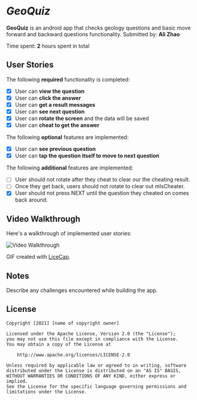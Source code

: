 # *GeoQuiz*

**GeoQuiz** is an android app that checks geology questions and basic move forward and backward questions functionality.
Submitted by: **Ali Zhao**

Time spent: **2** hours spent in total

## User Stories

The following **required** functionality is completed:

* [X] User can **view the question**
* [X] User can **click the answer** 
* [X] User can **get a result messages**
* [X] User can **see next question**
* [X] User can **rotate the screen** and the data will be saved
* [X] User can **cheat to get the answer**

The following **optional** features are implemented:

* [X] User can **see previous question**
* [X] User can **tap the question itself to move to next question**

The following **additional** features are implemented:
* [ ] User should not rotate after they cheat to clear our the cheating result.
* [ ] Once they get back, users should not rotate to clear out mIsCheater.
* [X] User should not press NEXT until the question they cheated on comes back around. 

## Video Walkthrough

Here's a walkthrough of implemented user stories:

<img src='http://i.imgur.com/link/to/your/gif/file.gif' title='Video Walkthrough' width='' alt='Video Walkthrough' />

GIF created with [LiceCap](http://www.cockos.com/licecap/).

## Notes

Describe any challenges encountered while building the app.

## License

    Copyright [2021] [name of copyright owner]

    Licensed under the Apache License, Version 2.0 (the "License");
    you may not use this file except in compliance with the License.
    You may obtain a copy of the License at

        http://www.apache.org/licenses/LICENSE-2.0

    Unless required by applicable law or agreed to in writing, software
    distributed under the License is distributed on an "AS IS" BASIS,
    WITHOUT WARRANTIES OR CONDITIONS OF ANY KIND, either express or implied.
    See the License for the specific language governing permissions and
    limitations under the License.
